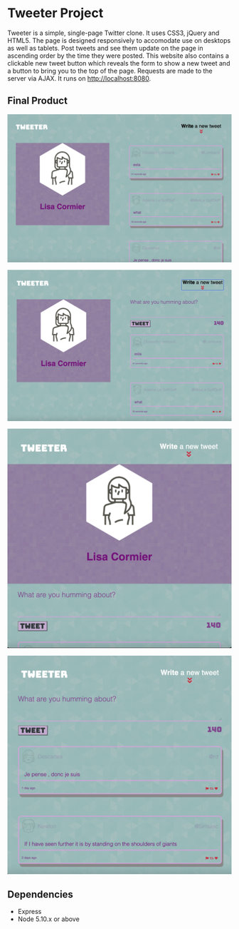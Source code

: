 # Tweeter Project

Tweeter is a simple, single-page Twitter clone. It uses CSS3, jQuery and HTML5. The page is designed responsively to accomodate use on desktops as well as tablets. Post tweets and see them update on the page in ascending order by the time they were posted. This website also contains a clickable new tweet button which reveals the form to show a new tweet and a button to bring you to the top of the page. Requests are made to the server via AJAX. It runs on <http://localhost:8080>.

## Final Product

!["Screenshot of desktop browser without tweet form"](https://github.com/licorm/tweeter/blob/master/docs/Screen%20Shot%202021-09-09%20at%208.32.32%20PM.jpeg?raw=true)

!["Screenshot of desktop browser with tweet form"](https://github.com/licorm/tweeter/blob/master/docs/Screen%20Shot%202021-09-09%20at%208.32.38%20PM.jpeg?raw=true)

!["Screenshot of smaller screen size browser header"](https://github.com/licorm/tweeter/blob/master/docs/Screen%20Shot%202021-09-09%20at%206.11.56%20PM.jpeg?raw=true) 

!["Screenshot of smaller screen size browser tweets"](https://github.com/licorm/tweeter/blob/master/docs/Screen%20Shot%202021-09-09%20at%206.12.03%20PM.jpeg?raw=true) 

## Dependencies

- Express
- Node 5.10.x or above



